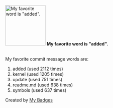 <img src="https://my-badges.github.io/my-badges/favorite-word.png" alt="My favorite word is &quot;added&quot;." title="My favorite word is &quot;added&quot;." width="128">
<strong>My favorite word is &quot;added&quot;.</strong>
<br><br>

My favorite commit message words are:

1. added (used 2112 times)
2. kernel (used 1205 times)
3. update (used 751 times)
4. readme.md (used 638 times)
5. symbols (used 637 times)


Created by <a href="https://github.com/my-badges/my-badges">My Badges</a>